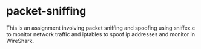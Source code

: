 # packet-sniffing

This is an assignment involving packet sniffing and spoofing using sniffex.c to monitor network traffic and iptables to spoof ip addresses and monitor in WireShark.
